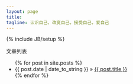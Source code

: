 ```yaml
---
layout: page
title: 
tagline: 认识自己，改变自己，接受自己，爱自己
---
```

{% include JB/setup %}



文章列表

<ul class="posts">
  {% for post in site.posts %}
    <li><span>{{ post.date | date_to_string }}</span> &raquo; <a href="{{ BASE_PATH }}{{ post.url }}">{{ post.title }}</a></li>
  {% endfor %}
</ul>



